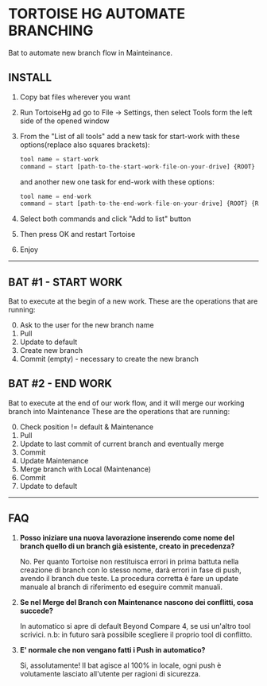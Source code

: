 TORTOISE HG AUTOMATE BRANCHING
======

Bat to automate new branch flow in Mainteinance.

## INSTALL

1. Copy bat files wherever you want
2. Run TortoiseHg ad go to File -> Settings, then select Tools form the left side of the opened window
3. From the "List of all tools" add a new task for start-work with these options(replace also squares brackets):
	```js
	tool name = start-work
	command = start [path-to-the-start-work-file-on-your-drive] {ROOT} {REV}
	```

	and another new one task for end-work with these options:

	```js
	tool name = end-work
	command = start [path-to-the-end-work-file-on-your-drive] {ROOT} {REV}
	```

4. Select both commands and click "Add to list" button
5. Then press OK and restart Tortoise
6. Enjoy


******************************************************************

## BAT #1 - START WORK

Bat to execute at the begin of a new work.
These are the operations that are running:

0. Ask to the user for the new branch name
1. Pull
2. Update to default
3. Create new branch
4. Commit (empty) -  necessary to create the new branch


## BAT #2 - END WORK

Bat to execute at the end of our work flow, and it will merge our working branch into Maintenance
These are the operations that are running:

0. Check position != default & Maintenance
1. Pull
2. Update to last commit of current branch and eventually merge
3. Commit
4. Update Maintenance
5. Merge branch with Local (Maintenance)
6. Commit
7. Update to default

******************************************************************

## FAQ

1. **Posso iniziare una nuova lavorazione inserendo come nome del branch quello di un branch già esistente, creato in precedenza?**

	No. Per quanto Tortoise non restituisca errori in prima battuta nella creazione di branch con lo stesso nome, darà errori in fase di push, avendo il branch due teste.
	La procedura corretta è fare un update manuale al branch di riferimento ed eseguire commit manuali.

2. **Se nel Merge del Branch con Maintenance nascono dei conflitti, cosa succede?**

	In automatico si apre di default Beyond Compare 4, se usi un'altro tool scrivici.
	n.b: in futuro sarà possibile scegliere il proprio tool di conflitto.

3. **E' normale che non vengano fatti i Push in automatico?**

	Si, assolutamente! Il bat agisce al 100% in locale, ogni push è volutamente lasciato all'utente per ragioni di sicurezza.
